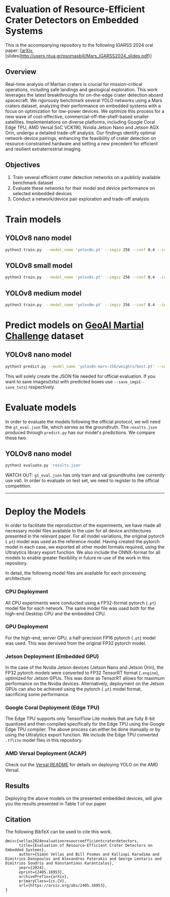# Evaluation of Resource-Efficient Crater Detectors on Embedded Systems
This is the accompanying repository to the following IGARSS 2024 oral paper: [[arXiv](https://arxiv.org/abs/2405.16953), [slides(http://users.ntua.gr/psomasbill/Mars_IGARSS2024_slides.pdf)]

## Overview
Real-time analysis of Martian craters is crucial for mission-critical operations, including safe landings and geological exploration. This work leverages the latest breakthroughs for on-the-edge crater detection aboard spacecraft. We rigorously benchmark several YOLO networks using a Mars craters dataset, analyzing their performance on embedded systems with a focus on optimization for low-power devices. We optimize this process for a new wave of cost-effective, commercial-off-the-shelf-based smaller satellites. Implementations on diverse platforms, including Google Coral Edge TPU, AMD Versal SoC VCK190, Nvidia Jetson Nano and Jetson AGX Orin, undergo a detailed trade-off analysis. Our findings identify optimal network-device pairings, enhancing the feasibility of crater detection on resource-constrained hardware and setting a new precedent for efficient and resilient extraterrestrial imaging.

## Objectives
1. Train several efficient crater detection networks on a publicly available benchmark dataset
2. Evaluate these networks for their model and device performance on selected embedded devices
3. Conduct a network/device pair exploration and trade-off analysis



# Train models

## YOLOv8 nano model 
```bash
python3 train.py  --model_name 'yolov8n.pt' --imgsz 256 --conf 0.4 --iou 0.2 --epochs 600 --batch 512 --data 'data/mars.yaml' --name 'yolov8n-mars-256'
```

## YOLOv8 small model 
```bash
python3 train.py  --model_name 'yolov8s.pt' --imgsz 256 --conf 0.4 --iou 0.2 --epochs 600 --batch 512 --data 'data/mars.yaml' --name 'yolov8s-mars-256'
```

## YOLOv8 medium model 
```bash
python3 train.py  --model_name 'yolov8m.pt' --imgsz 256 --conf 0.4 --iou 0.2 --epochs 600 --batch 256 --data 'data/mars.yaml' --name 'yolov8m-mars-256'
```


# Predict models on [GeoAI Martial Challenge](http://cici.lab.asu.edu/martian/#data-dataset) dataset

## YOLOv8 nano model 
```bash
python3 predict.py --model_name 'yolov8n-mars-256/weights/best.pt' --source 'val_images' --save_dir 'yolov8n-mars-256-evaluation-results/' --json_name 'results.json' --imgsz 256 --conf 0.4 --data 'data/mars.yaml'
```

This will solely create the JSON file needed for official evaluation. 
If you want to save images(txts) with predicted boxes use `--save_imgs`(`--save_txts`) respectively.


# Evaluate models
In order to evaluate the models following the official protocol, we will need the `gt_eval.json` file, which serves as the groundtruth. The `results.json` produced through `predict.py` has our model's predictions. We compare these two.

## YOLOv8 nano model 
```bash
python3 evaluate.py 'results.json'
```

WATCH OUT: `gt_eval.json` has only train and val groundtruths (we currently use val). In order to evaluate on test set, we need to register to the official competition. 

---
# Deploy the Models
In order to facilitate the reproduction of the experiments, we have made all necessary model files available to the user for all device architectures presented in the relevant paper. For all model variations, the original pytorch (`.pt`) model was used as the reference model. Having created the pytorch model in each case, we exported all other model formats required, using the Ultralytics library export function.
We also include the ONNX-format for all models to enable greater flexibility in future re-use of the work in this repository.

In detail, the following model files are available for each processing architecture:
### CPU Deployment
All CPU experiments were conducted using a FP32-format pytorch (`.pt`) model file for each network. The same model file was used both for the high-end Desktop CPU and the embedded CPU. 

### GPU Deployment
For the high-end, server GPU, a half-precision FP16 pytorch (`.pt`) model was used. This was dervived from the original FP32 pytorch model.

### Jetson Deployment (Embedded GPU)
In the case of the Nvidia Jetson devices (Jetson Nano and Jetson Orin), the FP32 pytorch models were converted to FP32 TensorRT format (`.engine`), optimized for Jetson GPUs. This was done as TensorRT allows for maximum performance on the Nvidia devices. Alternatively, deployment on the Jetson GPUs can also be achieved using the pytorch (`.pt`) model format, sacrificing some performance.

### Google Coral Deployment (Edge TPU)
The Edge TPU supports only TensorFlow Lite models that are fully 8-bit quantized and then compiled specifically for the Edge TPU using the Google Edge TPU compiler. The above process can either be done manually or by using the Ultralytics export function. We include the Edge TPU converted `.tflite` model files in this repository.

### AMD Versal Deployment (ACAP)
Check out the [Versal README](./versal_acap/readme.md) for details on deploying YOLO on the AMD Versal.

## Results
Deploying the above models on the presented embedded devices, will give you the results presented in Table 1 of our paper

## Citation
The following BibTeX can be used to cite this work.
```
@misc{vellas2024evaluationresourceefficientcraterdetectors,
      title={Evaluation of Resource-Efficient Crater Detectors on Embedded Systems}, 
      author={Simon Vellas and Bill Psomas and Kalliopi Karadima and Dimitrios Danopoulos and Alexandros Paterakis and George Lentaris and Dimitrios Soudris and Konstantinos Karantzalos},
      year={2024},
      eprint={2405.16953},
      archivePrefix={arXiv},
      primaryClass={cs.CV},
      url={https://arxiv.org/abs/2405.16953}, 
}
```


